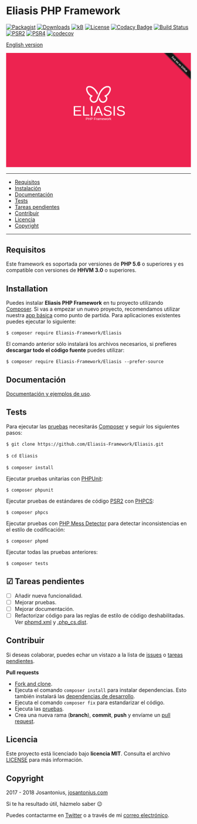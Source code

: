 # Eliasis PHP Framework

[![Packagist](https://img.shields.io/packagist/v/Eliasis-Framework/Eliasis.svg)](https://packagist.org/packages/eliasis-framework/eliasis) [![Downloads](https://img.shields.io/packagist/dt/Eliasis-Framework/Eliasis.svg)](https://github.com/Eliasis-Framework/Eliasis) [![kB](https://img.shields.io/badge/kB-~24.3-009688.svg)](https://github.com/Eliasis-Framework/Eliasis) [![License](https://img.shields.io/packagist/l/Eliasis-Framework/Eliasis.svg)](https://github.com/Eliasis-Framework/Eliasis/blob/master/LICENSE) [![Codacy Badge](https://api.codacy.com/project/badge/Grade/4f65d7ad0ee14b53a8c30c70911903de)](https://www.codacy.com/app/Josantonius/Eliasis?utm_source=github.com&amp;utm_medium=referral&amp;utm_content=Eliasis-Framework/Eliasis&amp;utm_campaign=Badge_Grade) [![Build Status](https://travis-ci.org/Eliasis-Framework/Eliasis.svg?branch=master)](https://travis-ci.org/Eliasis-Framework/Eliasis) [![PSR2](https://img.shields.io/badge/PSR-2-1abc9c.svg)](http://www.php-fig.org/psr/psr-2/) [![PSR4](https://img.shields.io/badge/PSR-4-9b59b6.svg)](http://www.php-fig.org/psr/psr-4/) [![codecov](https://codecov.io/gh/Eliasis-Framework/Eliasis/branch/master/graph/badge.svg)](https://codecov.io/gh/Eliasis-Framework/Eliasis)

[English version](README.md)

![image](resources/eliasis-php-framework.png)

---

- [Requisitos](#requisitos)
- [Instalación](#instalación)
- [Documentación](#documentation)
- [Tests](#tests)
- [Tareas pendientes](#-tareas-pendientes)
- [Contribuir](#contribuir)
- [Licencia](#licencia)
- [Copyright](#copyright)

---

## Requisitos

Este framework es soportada por versiones de **PHP 5.6** o superiores y es compatible con versiones de **HHVM 3.0** o superiores.

## Installation

Puedes instalar **Eliasis PHP Framework** en tu proyecto utilizando [Composer](http://getcomposer.org/download/). Si vas a empezar un nuevo proyecto, recomendamos utilizar nuestra [app básica](https://github.com/eliasis-framework/app) como punto de partida. Para aplicaciones existentes puedes ejecutar lo siguiente:

    $ composer require Eliasis-Framework/Eliasis

El comando anterior sólo instalará los archivos necesarios, si prefieres **descargar todo el código fuente** puedes utilizar:

    $ composer require Eliasis-Framework/Eliasis --prefer-source

## Documentación

[Documentación y ejemplos de uso](https://eliasis-framework.github.io/Eliasis/v1.1.3/lang/es/).

## Tests 

Para ejecutar las [pruebas](tests) necesitarás [Composer](http://getcomposer.org/download/) y seguir los siguientes pasos:

    $ git clone https://github.com/Eliasis-Framework/Eliasis.git
    
    $ cd Eliasis

    $ composer install

Ejecutar pruebas unitarias con [PHPUnit](https://phpunit.de/):

    $ composer phpunit

Ejecutar pruebas de estándares de código [PSR2](http://www.php-fig.org/psr/psr-2/) con [PHPCS](https://github.com/squizlabs/PHP_CodeSniffer):

    $ composer phpcs

Ejecutar pruebas con [PHP Mess Detector](https://phpmd.org/) para detectar inconsistencias en el estilo de codificación:

    $ composer phpmd

Ejecutar todas las pruebas anteriores:

    $ composer tests

## ☑ Tareas pendientes

- [ ] Añadir nueva funcionalidad.
- [ ] Mejorar pruebas.
- [ ] Mejorar documentación.
- [ ] Refactorizar código para las reglas de estilo de código deshabilitadas. Ver [phpmd.xml](phpmd.xml) y [.php_cs.dist](.php_cs.dist).

## Contribuir

Si deseas colaborar, puedes echar un vistazo a la lista de
[issues](https://github.com/Eliasis-Framework/Eliasis/issues) o [tareas pendientes](#-tareas-pendientes).

**Pull requests**

* [Fork and clone](https://help.github.com/articles/fork-a-repo).
* Ejecuta el comando `composer install` para instalar dependencias.
  Esto también instalará las [dependencias de desarrollo](https://getcomposer.org/doc/03-cli.md#install).
* Ejecuta el comando `composer fix` para estandarizar el código.
* Ejecuta las [pruebas](#tests).
* Crea una nueva rama (**branch**), **commit**, **push** y envíame un
  [pull request](https://help.github.com/articles/using-pull-requests).

## Licencia

Este proyecto está licenciado bajo **licencia MIT**. Consulta el archivo [LICENSE](LICENSE) para más información.

## Copyright

2017 - 2018 Josantonius, [josantonius.com](https://josantonius.com/)

Si te ha resultado útil, házmelo saber :wink:

Puedes contactarme en [Twitter](https://twitter.com/Josantonius) o a través de mi [correo electrónico](mailto:hello@josantonius.com).